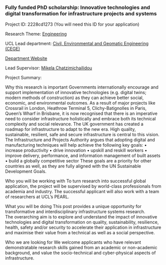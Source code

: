 ### Fully funded PhD scholarship: Innovative technologies and digital transformation for infrastructure projects and systems

Project ID: 2228cd1273
(You will need this ID for your application)

Research Theme: [Engineering](../themes/engineering.md)

UCL Lead department: [Civil, Environmental and Geomatic Engineering (CEGE)](../departments/civil-environmental-and-geomatic-engineering.md)

[Department Website](https://www.ucl.ac.uk/civil-environmental-geomatic-engineering)

Lead Supervisor: [Mikela Chatzimichailidou](https://profiles.ucl.ac.uk/87235)

Project Summary:

Why this research is important
Governments internationally encourage and support implementation of innovative technologies (e.g. digital twins; modern methods of construction) as they can achieve better social, economic, and environmental outcomes. As a result of major projects like Crossrail in London, Heathrow Terminal 5, Clichy-Batignolles in Paris, Queen’s Wharf in Brisbane, it is now recognised that there is an imperative need to consider infrastructure holistically and embrace both its technical complexity and social relevance.
The UK government has created a roadmap for infrastructure to adapt to the new era. High quality, sustainable, resilient, safe and secure infrastructure is central to this vision. The Infrastructure and Projects Authority argues that adopting digital and manufacturing techniques will help achieve the following key goals:
•	increase productivity
•	drive innovation
•	upskill and reskill workers
•	improve delivery, performance, and information management of built assets
•	build a globally competitive sector
These goals are a priority for other countries as well, as they are fully aligned with the UN Sustainable Development Goals.

Who you will be working with
To turn research into successful global application, the project will be supervised by world-class professionals from academia and industry. 
The successful applicant will also work with a team of researchers at UCL’s PEARL.	 

What you will be doing
This post provides a unique opportunity for transformative and interdisciplinary infrastructure systems research.  
The overarching aim is to explore and understand the impact of innovative technologies and digital transformation on quality, sustainability, resilience, health, safety and/or security to accelerate their application in infrastructure and maximise their value from a technical as well as a social perspective. 

Who we are looking for
We welcome applicants who have relevant demonstratable research skills gained from an academic or non-academic background, and value the socio-technical and cyber-physical aspects of infrastructure.
